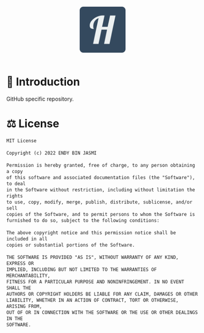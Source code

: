 <br />
<div align="center">
  <picture>
    <source height="120" media="(prefers-color-scheme: dark)" srcset="https://raw.githubusercontent.com/himpun/.github/main/media/logo-dark.png">
    <source height="120" media="(prefers-color-scheme: light)" srcset="https://raw.githubusercontent.com/himpun/.github/main/media/logo-light.png">
    <img alt="logo" height="120" src="https://raw.githubusercontent.com/himpun/.github/main/media/logo-light.png" />
  </picture>
</div>

<br />

# 📝 Introduction

GitHub specific repository.

# ⚖️ License

```
MIT License

Copyright (c) 2022 ENDY BIN JASMI

Permission is hereby granted, free of charge, to any person obtaining a copy
of this software and associated documentation files (the "Software"), to deal
in the Software without restriction, including without limitation the rights
to use, copy, modify, merge, publish, distribute, sublicense, and/or sell
copies of the Software, and to permit persons to whom the Software is
furnished to do so, subject to the following conditions:

The above copyright notice and this permission notice shall be included in all
copies or substantial portions of the Software.

THE SOFTWARE IS PROVIDED "AS IS", WITHOUT WARRANTY OF ANY KIND, EXPRESS OR
IMPLIED, INCLUDING BUT NOT LIMITED TO THE WARRANTIES OF MERCHANTABILITY,
FITNESS FOR A PARTICULAR PURPOSE AND NONINFRINGEMENT. IN NO EVENT SHALL THE
AUTHORS OR COPYRIGHT HOLDERS BE LIABLE FOR ANY CLAIM, DAMAGES OR OTHER
LIABILITY, WHETHER IN AN ACTION OF CONTRACT, TORT OR OTHERWISE, ARISING FROM,
OUT OF OR IN CONNECTION WITH THE SOFTWARE OR THE USE OR OTHER DEALINGS IN THE
SOFTWARE.

```
